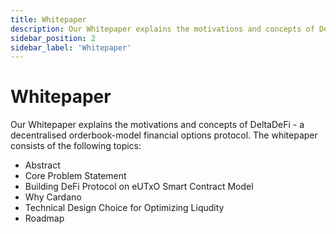 ```yaml
---
title: Whitepaper
description: Our Whitepaper explains the motivations and concepts of DeltaDeFi - a decentralised orderbook-model financial options protocol
sidebar_position: 2
sidebar_label: 'Whitepaper'
---
```


# Whitepaper

Our Whitepaper explains the motivations and concepts of DeltaDeFi - a decentralised orderbook-model financial options protocol. The whitepaper consists of the following topics:

* Abstract
* Core Problem Statement
* Building DeFi Protocol on eUTxO Smart Contract Model
* Why Cardano
* Technical Design Choice for Optimizing Liqudity
* Roadmap
